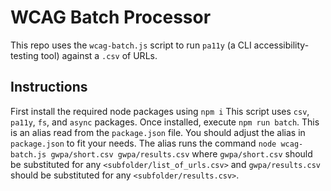 # WCAG Batch Processor

This repo uses the `wcag-batch.js` script to run `pa11y` (a CLI accessibility-testing tool) against a `.csv` of URLs.

## Instructions

First install the required node packages using `npm i`
This script uses `csv`, `pa11y`, `fs`, and `async` packages.
Once installed, execute `npm run batch`. This is an alias read from the `package.json` file.
You should adjust the alias in `package.json` to fit your needs.
The alias runs the command `node wcag-batch.js gwpa/short.csv gwpa/results.csv` where `gwpa/short.csv` should be substituted for any `<subfolder/list_of_urls.csv>` and `gwpa/results.csv` should be substituted for any `<subfolder/results.csv>`.
